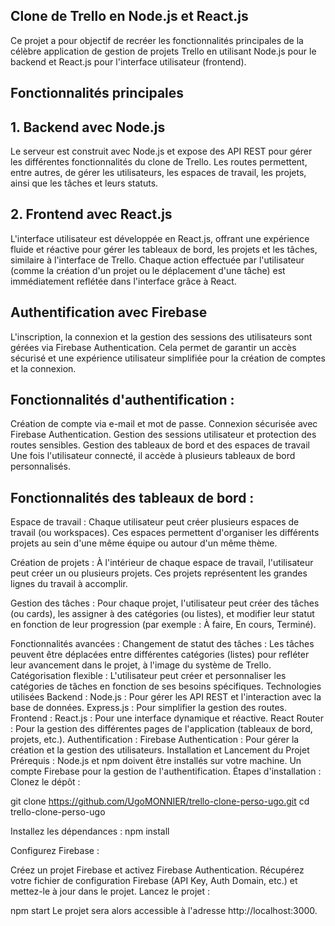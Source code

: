 ## Clone de Trello en Node.js et React.js
Ce projet a pour objectif de recréer les fonctionnalités principales de la célèbre application de gestion de projets Trello en utilisant Node.js pour le backend et React.js pour l'interface utilisateur (frontend).

## Fonctionnalités principales
## 1. Backend avec Node.js
Le serveur est construit avec Node.js et expose des API REST pour gérer les différentes fonctionnalités du clone de Trello. Les routes permettent, entre autres, de gérer les utilisateurs, les espaces de travail, les projets, ainsi que les tâches et leurs statuts.

## 2. Frontend avec React.js
L'interface utilisateur est développée en React.js, offrant une expérience fluide et réactive pour gérer les tableaux de bord, les projets et les tâches, similaire à l'interface de Trello. Chaque action effectuée par l'utilisateur (comme la création d'un projet ou le déplacement d'une tâche) est immédiatement reflétée dans l'interface grâce à React.

## Authentification avec Firebase
L'inscription, la connexion et la gestion des sessions des utilisateurs sont gérées via Firebase Authentication. Cela permet de garantir un accès sécurisé et une expérience utilisateur simplifiée pour la création de comptes et la connexion.

## Fonctionnalités d'authentification :
Création de compte via e-mail et mot de passe.
Connexion sécurisée avec Firebase Authentication.
Gestion des sessions utilisateur et protection des routes sensibles.
Gestion des tableaux de bord et des espaces de travail
Une fois l'utilisateur connecté, il accède à plusieurs tableaux de bord personnalisés.

## Fonctionnalités des tableaux de bord :
Espace de travail : Chaque utilisateur peut créer plusieurs espaces de travail (ou workspaces). Ces espaces permettent d'organiser les différents projets au sein d'une même équipe ou autour d'un même thème.

Création de projets : À l'intérieur de chaque espace de travail, l'utilisateur peut créer un ou plusieurs projets. Ces projets représentent les grandes lignes du travail à accomplir.

Gestion des tâches : Pour chaque projet, l'utilisateur peut créer des tâches (ou cards), les assigner à des catégories (ou listes), et modifier leur statut en fonction de leur progression (par exemple : À faire, En cours, Terminé).

Fonctionnalités avancées :
Changement de statut des tâches : Les tâches peuvent être déplacées entre différentes catégories (listes) pour refléter leur avancement dans le projet, à l'image du système de Trello.
Catégorisation flexible : L'utilisateur peut créer et personnaliser les catégories de tâches en fonction de ses besoins spécifiques.
Technologies utilisées
Backend :
Node.js : Pour gérer les API REST et l'interaction avec la base de données.
Express.js : Pour simplifier la gestion des routes.
Frontend :
React.js : Pour une interface dynamique et réactive.
React Router : Pour la gestion des différentes pages de l'application (tableaux de bord, projets, etc.).
Authentification :
Firebase Authentication : Pour gérer la création et la gestion des utilisateurs.
Installation et Lancement du Projet
Prérequis :
Node.js et npm doivent être installés sur votre machine.
Un compte Firebase pour la gestion de l'authentification.
Étapes d'installation :
Clonez le dépôt :

git clone https://github.com/UgoMONNIER/trello-clone-perso-ugo.git
cd trello-clone-perso-ugo

Installez les dépendances :
npm install

Configurez Firebase :

Créez un projet Firebase et activez Firebase Authentication.
Récupérez votre fichier de configuration Firebase (API Key, Auth Domain, etc.) et mettez-le à jour dans le projet.
Lancez le projet :

npm start
Le projet sera alors accessible à l'adresse http://localhost:3000.
